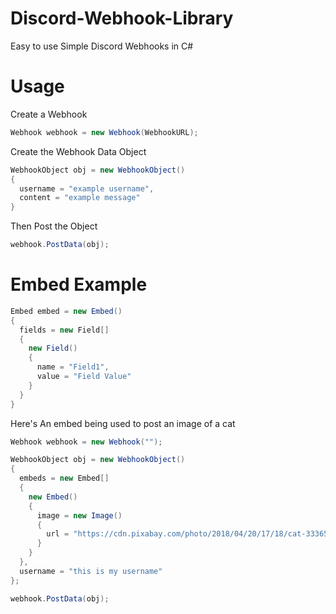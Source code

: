 # Discord-Webhook-Library
Easy to use Simple Discord Webhooks in C#

# Usage
Create a Webhook
```C#
Webhook webhook = new Webhook(WebhookURL);
```

Create the Webhook Data Object
```C#
WebhookObject obj = new WebhookObject()
{
  username = "example username",
  content = "example message"
} 
```

Then Post the Object
```C#
webhook.PostData(obj);
```

# Embed Example
```C#
Embed embed = new Embed()
{
  fields = new Field[]
  {
    new Field()
    {
      name = "Field1",
      value = "Field Value"
    }
  }
}
```

Here's An embed being used to post an image of a cat
```C#
Webhook webhook = new Webhook("");

WebhookObject obj = new WebhookObject()
{
  embeds = new Embed[]
  {
    new Embed()
    {
      image = new Image()
      {
        url = "https://cdn.pixabay.com/photo/2018/04/20/17/18/cat-3336579__340.jpg" //Image Of A Cat
      }
    }
  },
  username = "this is my username"
};

webhook.PostData(obj);
```
